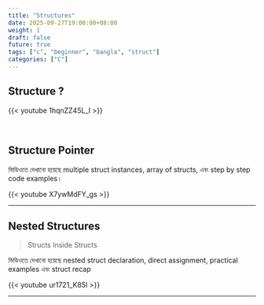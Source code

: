 ```yaml
---
title: "Structures"
date: 2025-09-27T19:00:00+08:00
weight: 1
draft: false
future: true
tags: ["c", "beginner", "bangla", "struct"]
categories: ["C"]
---
```


 
## Structure ?

{{< youtube  1hqnZZ45L_I >}}

<br>

## Structure Pointer
ভিডিওতে দেখানো হয়েছে multiple struct instances, array of structs, এবং step by step code examples। 

{{< youtube  X7ywMdFY_gs >}}

---

## Nested Structures

> Structs Inside Structs  

ভিডিওতে দেখানো হয়েছে nested struct declaration, direct assignment, practical examples এবং struct recap

{{< youtube ur1721_K85I >}}

---
